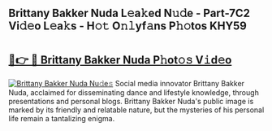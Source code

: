## Brittany Bakker Nuda L𝚎a𝚔ed N𝚞𝚍e - Part-7C2 Vi𝚍𝚎o L𝚎a𝚔s - H𝚘𝚝 O𝚗𝚕yf𝚊ns P𝚑𝚘tos KHY59

# <h2><a href="http://kf8l4up.oniu.top/?m=Brittany+Bakker+Nuda">🔗👉 🔴 Brittany Bakker Nuda P𝚑ot𝚘𝚜 V𝚒d𝚎o</a></h2>

[![Brittany Bakker Nuda Nu𝚍e𝚜](https://i.imgur.com/0qMVB7G.gif)](http://kf8l4up.oniu.top/?m=Brittany+Bakker+Nuda)
Social media innovator Brittany Bakker Nuda, acclaimed for disseminating dance and lifestyle knowledge, through presentations and personal blogs. Brittany Bakker Nuda's public image is marked by its friendly and relatable nature, but the mysteries of his personal life remain a tantalizing enigma.  
